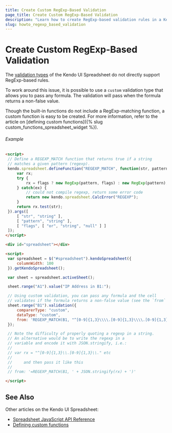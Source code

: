```yaml
---
title: Create Custom RegExp-Based Validation
page_title: Create Custom RegExp-Based Validation
description: "Learn how to create RegExp-based validation rules in a Kendo UI Spreadsheet."
slug: howto_regexp_based_validation
---
```


# Create Custom RegExp-Based Validation

The [validation types](/api/javascript/spreadsheet/range#methods-validation) of the Kendo UI Spreadsheet do not directly support RegExp-based rules.

To work around this issue, it is possible to use a `custom` validation type that allows you to pass any formula. The validation will pass when the formula returns a non-false value.

Though the built-in functions do not include a RegExp-matching function, a custom function is easy to be created. For more information, refer to the article on [defining custom functions]({% slug custom_functions_spreadsheet_widget %}).

###### Example

```html
<script>
 // Define a REGEXP_MATCH function that returns true if a string
 // matches a given pattern (regexp).
 kendo.spreadsheet.defineFunction("REGEXP_MATCH", function(str, pattern, s){
     var rx;
     try {
         rx = flags ? new RegExp(pattern, flags) : new RegExp(pattern);
     } catch(ex) {
         // could not compile regexp, return some error code
         return new kendo.spreadsheet.CalcError("REGEXP");
     }
     return rx.test(str);
 }).args([
     [ "str", "string" ],
     [ "pattern", "string" ],
     [ "flags", [ "or", "string", "null" ] ]
 ]);
</script>

<div id="spreadsheet"></div>

<script>
 var spreadsheet = $("#spreadsheet").kendoSpreadsheet({
     columnWidth: 100
 }).getKendoSpreadsheet();

 var sheet = spreadsheet.activeSheet();

 sheet.range("A1").value("IP Address in B1:");

 // Using custom validation, you can pass any formula and the cell
 // validates if the formula returns a non-false value (see the `from` field).
 sheet.range("B1").validation({
     comparerType: "custom",
     dataType: "custom",
     from: 'REGEXP_MATCH(B1, "^[0-9]{1,3}\\\\.[0-9]{1,3}\\\\.[0-9]{1,3}\\\\.[0-9]{1,3}$")'
 });

 // Note the difficulty of properly quoting a regexp in a string.
 // An alternative would be to write the regexp in a
 // variable and encode it with JSON.stringify, i.e.:
 //
 // var rx = "^[0-9]{1,3}\\.[0-9]{1,3}\\." etc
 //
 //     and then pass it like this
 //
 // from: '=REGEXP_MATCH(B1, ' + JSON.stringify(rx) + ')'

</script>
```

## See Also

Other articles on the Kendo UI Spreadsheet:

* [Spreadsheet JavaScript API Reference](/api/javascript/ui/spreadsheet)
* [Defining custom functions](/controls/data-management/spreadsheet/custom-functions)
